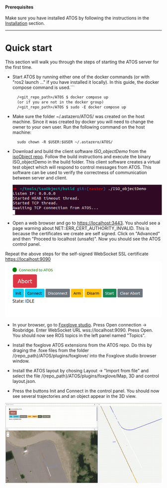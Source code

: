 #### Prerequisites
Make sure you have installed ATOS by following the instructions in the [Installation](installation.md) section.

-------------------------

# Quick start

This section will walk you through the steps of starting the ATOS server for the first time. 

* Start ATOS by running either one of the docker commands (or with "ros2 launch ..." if you have installed it locally). In this guide, the docker compose command is used.```

        
        /<git_repo_path>/ATOS $ docker compose up
        (or if you are not in the docker group)
        /<git_repo_path>/ATOS $ sudo -E docker compose up
       

* Make sure the folder ~/.astazero/ATOS/ was created on the host machine. Since it was created by docker you will need to change the owner to your own user. Run the following command on the host machine:

       
        sudo chown -R $USER:$USER ~/.astazero/ATOS/
        

* Download and build the client software _ISO\_objectDemo_ from the [isoObject repo](https://github.com/RI-SE/isoObject). Follow the build instructions and execute the binary ISO\_objectDemo in the build folder. This client software creates a virtual test object which will respond to control messages from ATOS. This software can be used to verify the correctness of communication between server and client.

    ![Alt text](isoobject_preconnect.png)

* Open a web browser and go to [https://localhost:3443](https://localhost:3443). You should see a page warning about NET::ERR_CERT_AUTHORITY_INVALID. This is because the certificates we create are self signed. Click on "Advanced" and then "Proceed to localhost (unsafe)". Now you should see the ATOS control panel.

Repeat the above steps for the self-signed WebSocket SSL certificate [https://localhost:9090](https://localhost:9090)
    ![Alt text](controlpanel.png)

* In your browser, go to [Foxglove studio](https://studio.foxglove.dev/). Press Open connection -> Rosbridge. Enter WebSocket URL wss://localhost:9090. Press Open. You should now see ROS topics in the left panel named "Topics". 

* Install the foxglove ATOS extensions from the ATOS repo. Do this by draging the .foxe files from the folder /{repo_path}/ATOS/plugins/foxglove/ into the Foxglove studio browser window.

* Install the ATOS layout by chosing Layout -> "Import from file" and select the file /{repo_path}/ATOS/plugins/foxglove/Map, 3D and control layout.json.

* Press the buttons Init and Connect in the control panel. You should now see several trajectories and an object appear in the 3D view. 


![Alt text](connected.gif)

